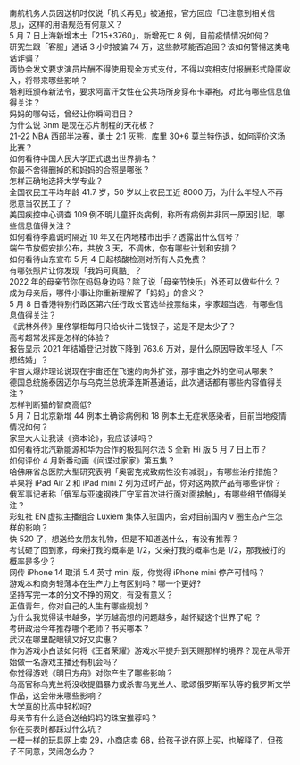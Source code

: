 南航机务人员因送机时仅说「机长再见」被通报，官方回应「已注意到相关信息」，这样的用语规范有何意义？  
5 月 7 日上海新增本土「215+3760」，新增死亡 8 例，目前疫情情况如何？  
研究生跟「客服」通话 3 小时被骗 74 万，这些款项能否追回？该如何警惕这类电话诈骗？  
两协会发文要求演员片酬不得使用现金方式支付，不得以变相支付报酬形式隐匿收入，将带来哪些影响？  
塔利班颁布新法令，要求阿富汗女性在公共场所身穿布卡罩袍，对此有哪些信息值得关注？  
妈妈的哪句话，曾经让你瞬间泪目？  
为什么说 3nm 是现在芯片制程的天花板？  
21-22 NBA 西部半决赛，勇士 2:1 灰熊，库里 30+6 莫兰特伤退，如何评价这场比赛？  
如何看待中国人民大学正式退出世界排名？  
你最不舍得删掉的和妈妈的合照是哪张？  
怎样正确地选择大学专业？  
全国农民工平均年龄 41.7 岁，50 岁以上农民工近 8000 万，为什么年轻人不再愿意当农民工了？  
美国疾控中心调查 109 例不明儿童肝炎病例，称所有病例并非同一原因引起，哪些信息值得关注？  
如何看待李嘉诚时隔近 10 年又在内地楼市出手？透露出什么信号？  
端午节放假安排公布，共放 3 天，不调休，你有哪些计划和安排？  
如何看待山东宣布 5 月 4 日起核酸检测对所有人员免费？  
有哪张照片让你发现「我妈可真酷」？  
2022 年的母亲节你在妈妈身边吗？除了说「母亲节快乐」外还可以做些什么？  
成为母亲后，哪件小事让你重新理解了「妈妈」的含义？  
5 月 8 日香港特别行政区第六任行政长官选举投票结束，李家超当选，有哪些信息值得关注？  
《武林外传》里佟掌柜每月只给伙计二钱银子，这是不是太少了？  
高考超常发挥是怎样的体验？  
报告显示 2021 年结婚登记对数下降到 763.6 万对，是什么原因导致年轻人「不想结婚」？  
宇宙大爆炸理论说现在宇宙还在飞速的向外扩张，那宇宙之外的空间从哪来？  
德国总统施泰因迈尔与乌克兰总统泽连斯基通话，此次通话都有哪些内容值得关注？  
怎样判断猫的智商高低?  
5 月 7 日北京新增 44 例本土确诊病例和 18 例本土无症状感染者，目前当地疫情情况如何？  
家里大人让我读《资本论》，我应该读吗？  
如何看待北汽新能源和华为合作的极狐阿尔法 S 全新 Hi 版 5 月 7 日上市？  
如何评价 4 月新番动画《间谍过家家》第五集？  
哈佛麻省总医院大型研究表明「奥密克戎致病性没有减弱」，有哪些治疗措施？  
苹果将 iPad Air 2 和 iPad mini 2 列为过时产品，你对这两款产品有哪些评价？  
俄军事记者称「俄军与亚速钢铁厂守军首次进行面对面接触」，有哪些细节值得关注？  
彩虹社 EN 虚拟主播组合 Luxiem 集体入驻国内，会对目前国内 v  圈生态产生怎样的影响？  
快 520 了，想送给女朋友礼物，但是不知道送什么，有没有推荐？  
考试砸了回到家，母亲打我的概率是 1/2，父亲打我的概率也是 1/2，那我被打的概率是多少？  
网传 iPhone 14 取消 5.4 英寸 mini 版，你觉得 iPhone mini 停产可惜吗？  
游戏本和商务轻薄本在生产力上有区别吗？哪一个更好?  
坚持写完一本的分文不挣的网文，有没有意义？  
正值青年，你对自己的人生有哪些规划？  
为什么我觉得读书越多，学历越高想的问题越多，越怀疑这个世界了呢 ？  
考研政治今年推荐哪个老师？书买哪本？  
武汉在哪里配眼镜又好又实惠？  
作为游戏小白该如何将《王者荣耀》游戏水平提升到天赐那样的境界？现在从零开始做一名游戏主播还有机会吗？  
你觉得游戏《明日方舟》对你产生了哪些影响？  
乌高官称乌克兰将没收提倡暴力或杀害乌克兰人、歌颂俄罗斯军队等的俄罗斯文学作品，这会带来哪些影响？  
大学真的比高中轻松吗?  
母亲节有什么适合送给妈妈的珠宝推荐吗？  
你在买表时都踩过什么坑？  
一模一样的玩具网上卖 29，小商店卖 68，给孩子说在网上买，也解释了，但孩子不同意，哭闹怎么办？  
